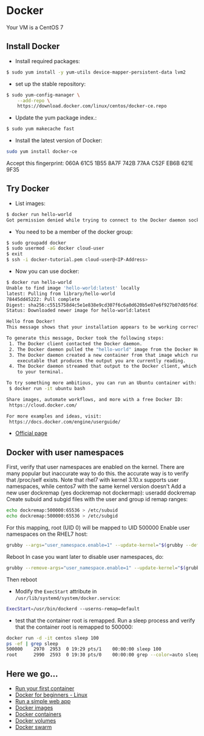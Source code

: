 # Docker

Your VM is a CentOS 7

Install Docker
---------------
* Install required packages:
```bash
$ sudo yum install -y yum-utils device-mapper-persistent-data lvm2
```
* set up the stable repository:
```bash
$ sudo yum-config-manager \
    --add-repo \
    https://download.docker.com/linux/centos/docker-ce.repo
```
* Update the yum package index.:
```bash
$ sudo yum makecache fast
```
* Install the latest version of Docker:
```bash
sudo yum install docker-ce
```
Accept this fingerprint: 060A 61C5 1B55 8A7F 742B 77AA C52F EB6B 621E 9F35

Try Docker
-----------
* List images:
```bash
$ docker run hello-world
Got permission denied while trying to connect to the Docker daemon socket at unix:///var/run/docker.sock: Get http://%2Fvar%2Frun%2Fdocker.sock/v1.27/images/json: dial unix /var/run/docker.sock: connect: permission denied
```
* You need to be a member of the docker group:
```bash
$ sudo groupadd docker
$ sudo usermod -aG docker cloud-user
$ exit
$ ssh -i docker-tutorial.pem cloud-user@<IP-Address>
```
* Now you can use docker:
```bash
$ docker run hello-world
Unable to find image 'hello-world:latest' locally
latest: Pulling from library/hello-world
78445dd45222: Pull complete
Digest: sha256:c5515758d4c5e1e838e9cd307f6c6a0d620b5e07e6f927b07d05f6d12a1ac8d7
Status: Downloaded newer image for hello-world:latest

Hello from Docker!
This message shows that your installation appears to be working correctly.

To generate this message, Docker took the following steps:
 1. The Docker client contacted the Docker daemon.
 2. The Docker daemon pulled the "hello-world" image from the Docker Hub.
 3. The Docker daemon created a new container from that image which runs the
    executable that produces the output you are currently reading.
 4. The Docker daemon streamed that output to the Docker client, which sent it
    to your terminal.

To try something more ambitious, you can run an Ubuntu container with:
 $ docker run -it ubuntu bash

Share images, automate workflows, and more with a free Docker ID:
 https://cloud.docker.com/

For more examples and ideas, visit:
 https://docs.docker.com/engine/userguide/
```
* [Official page](https://docs.docker.com/engine/installation/linux/centos/)

Docker with user namespaces
----------------------------

First, verify that user namespaces are enabled on the kernel. There are many popular but inaccurate way to do this. the accurate way is to verify that /proc/self exists. Note that rhel7 with kernel 3.10.x supports user namespaces, while centos7 with the same kernel version doesn't
Add a new user dockremap (yes dockremap not dockermap):
useradd dockremap
Create subuid and subgid files with the user and group id remap ranges:
```bash
echo dockremap:500000:65536 > /etc/subuid
echo dockremap:500000:65536 > /etc/subgid
```
For this mapping, root (UID 0) will be mapped to UID 500000
Enable user namespaces on the RHEL7 host:
```bash
grubby --args="user_namespace.enable=1" --update-kernel="$(grubby --default-kernel)"
```
Reboot
In case you want later to disable user namespaces, do:
```bash
grubby --remove-args="user_namespace.enable=1" --update-kernel="$(grubby --default-kernel)"
```
Then reboot

* Modify the ``ExecStart`` attribute in ``/usr/lib/systemd/system/docker.service``:
```bash
ExecStart=/usr/bin/dockerd --userns-remap=default
```
* test that the container root is remapped. Run a sleep process and verify that the container root is remapped to 500000:
```bash
docker run -d -it centos sleep 100
ps -ef | grep sleep
500000    2970  2953  0 19:29 pts/1    00:00:00 sleep 100
root      2990  2593  0 19:30 pts/0    00:00:00 grep --color=auto sleep
```

Here we go...
--------------
* [Run your first container](http://training.play-with-docker.com/ops-s1-hello/)
* [Docker for beginners - Linux](http://training.play-with-docker.com/beginner-linux/)
* [Run a simple web app](http://training.play-with-docker.com/node-sql-server-docker/)
* [Docker images](http://training.play-with-docker.com/ops-s1-images/)
* [Docker containers](http://training.play-with-docker.com/docker-containers/)
* [Docker volumes](http://training.play-with-docker.com/docker-volumes/)
* [Docker swarm](http://training.play-with-docker.com/swarm-mode-intro/)
